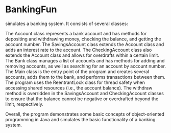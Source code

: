 # BankingFun
simulates a banking system. It consists of several classes:

The Account class represents a bank account and has methods for depositing and withdrawing money, checking the balance, and getting the account number.
The SavingsAccount class extends the Account class and adds an interest rate to the account.
The CheckingAccount class also extends the Account class and allows for overdrafts within a certain limit.
The Bank class manages a list of accounts and has methods for adding and removing accounts, as well as searching for an account by account number.
The Main class is the entry point of the program and creates several accounts, adds them to the bank, and performs transactions between them.
The program uses the ReentrantLock class for thread safety when accessing shared resources (i.e., the account balance). The withdraw method is overridden in the SavingsAccount and CheckingAccount classes to ensure that the balance cannot be negative or overdrafted beyond the limit, respectively.

Overall, the program demonstrates some basic concepts of object-oriented programming in Java and simulates the basic functionality of a banking system.
